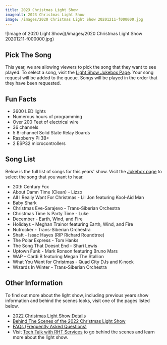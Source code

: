 ```yaml
---
title: 2023 Christmas Light Show
imagealt: 2023 Christmas Light Show
image: /images/2020 Christmas Light Show 20201211-f000000.jpg
---
```


![Image of 2020 Light Show](/images/2020 Christmas Light Show 20201211-f000000.jpg)

## Pick The Song

This year, we are allowing viewers to pick the song that they want to see played. To select a song,
visit the [Light Show Jukebox Page](https://lightshow.thealmostengineer.com). Your song request will be added to the queue. Songs will be
played in the order that they have been requested.

## Fun Facts

* 3600 LED lights
* Numerous hours of programming
* Over 200 Feet of electrical wire
* 36 channels
* 5 8-channel Solid State Relay Boards
* Raspberry Pi 3B+
* 2 ESP32 microcontrollers

## Song List

Below is the full list of songs for this years' show. Visit the [Jukebox page](https://lightshow.thealmostengineer.com/) to
select the song that you want to hear.

* 20th Century Fox
* About Damn Time (Clean) - Lizzo
* All I Really Want For Christmas - Lil Jon featuring Kool-Aid Man
* Baby Shark
* Christmas Eve-Sarajevo - Trans-Siberian Orchestra
* Christmas Time Is Party Time - Luke
* December - Earth, Wind, and Fire
* Holidays - Meghan Trainor featuring Earth, Wind, and Fire
* Nutrocker - Trans-Siberian Orchestra
* Shaft - Issac Hayes (RIP Richard Roundtree)
* The Polar Express - Tom Hanks
* The Song That Doesnt End - Shari Lewis
* Uptown Funk - Mark Ronson featuring Bruno Mars
* WAP - Cardi B featuring Megan The Stallion
* What You Want for Christmas - Quad City DJs and K-nock
* Wizards In Winter - Trans-Siberian Orchestra

## Other Information

To find out more about the light show, including previous years show information and behind the
scenes looks, visit one of the pages listed below.

* [2022 Christmas Light Show Details](/projects/2022-christmas-light-show)
* <a href="https://www.youtube.com/watch?v=-1xZ8bZFQcM" target="_blank">Behind The Scenes of the 2022 Christmas Light Show</a>
* [FAQs (Frequently Asked Questions)](/projects/light-show-faq)
* Visit <a href="https://www.youtube.com/channel/UC4xp-TEEIAL-4XtMVvfRaQw" target="_blank">Tech Talk with RHT Services</a> to go behind the scenes and learn more about the light show.
